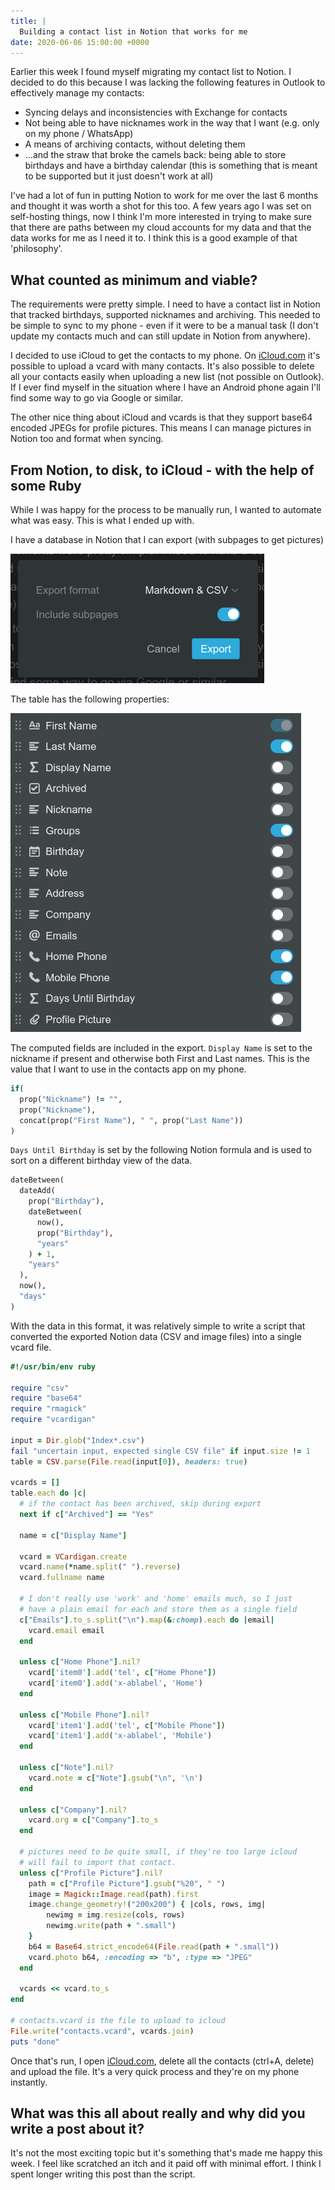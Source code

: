 ```yaml
---
title: |
  Building a contact list in Notion that works for me
date: 2020-06-06 15:00:00 +0000
---
```


Earlier this week I found myself migrating my contact list to Notion. I decided
to do this because I was lacking the following features in Outlook to
effectively manage my contacts:

- Syncing delays and inconsistencies with Exchange for contacts
- Not being able to have nicknames work in the way that I want (e.g. only on my
phone / WhatsApp)
- A means of archiving contacts, without deleting them
- ...and the straw that broke the camels back: being able to store birthdays and
have a birthday calendar (this is something that is meant to be supported but
it just doesn't work at all)

I've had a lot of fun in putting Notion to work for me over the last 6 months
and thought it was worth a shot for this too. A few years ago I was set on
self-hosting things, now I think I'm more interested in trying to make sure that
there are paths between my cloud accounts for my data and that the data works
for me as I need it to. I think this is a good example of that 'philosophy'.

## What counted as minimum and viable?

The requirements were pretty simple. I need to have a contact list in Notion
that tracked birthdays, supported nicknames and archiving. This needed to be
simple to sync to my phone - even if it were to be a manual task (I don't update
my contacts much and can still update in Notion from anywhere).

I decided to use iCloud to get the contacts to my phone. On
[iCloud.com](http://icloud.com/) it's possible to upload a vcard with many
contacts. It's also possible to delete all your contacts easily when uploading a
new list (not possible on Outlook). If I ever find myself in the situation where
I have an Android phone again I'll find some way to go via Google or similar.

The other nice thing about iCloud and vcards is that they support base64 encoded
JPEGs for profile pictures. This means I can manage pictures in Notion too and
format when syncing.

## From Notion, to disk, to iCloud - with the help of some Ruby

While I was happy for the process to be manually run, I wanted to automate what
was easy. This is what I ended up with.

I have a database in Notion that I can export (with subpages to get pictures)

![export.png](export.png)

The table has the following properties:

![properties.png](properties.png)

The computed fields are included in the export. `Display Name` is set to the
nickname if present and otherwise both First and Last names. This is the value
that I want to use in the contacts app on my phone.

```ruby
if(
  prop("Nickname") != "",
  prop("Nickname"),
  concat(prop("First Name"), " ", prop("Last Name"))
)
```

`Days Until Birthday` is set by the following Notion formula and is used to sort
on a different birthday view of the data.

```ruby
dateBetween(
  dateAdd(
    prop("Birthday"),
    dateBetween(
      now(),
      prop("Birthday"),
      "years"
    ) + 1,
    "years"
  ),
  now(),
  "days"
)
```

With the data in this format, it was relatively simple to write a script that converted the exported Notion data (CSV and image files) into a single vcard file.

```ruby
#!/usr/bin/env ruby

require "csv"
require "base64"
require "rmagick"
require "vcardigan"

input = Dir.glob("Index*.csv")
fail "uncertain input, expected single CSV file" if input.size != 1
table = CSV.parse(File.read(input[0]), headers: true)

vcards = []
table.each do |c|
  # if the contact has been archived, skip during export
  next if c["Archived"] == "Yes"

  name = c["Display Name"]

  vcard = VCardigan.create
  vcard.name(*name.split(" ").reverse)
  vcard.fullname name

  # I don't really use 'work' and 'home' emails much, so I just
  # have a plain email for each and store them as a single field
  c["Emails"].to_s.split("\n").map(&:chomp).each do |email|
    vcard.email email
  end

  unless c["Home Phone"].nil?
    vcard['item0'].add('tel', c["Home Phone"])
    vcard['item0'].add('x-ablabel', 'Home')
  end

  unless c["Mobile Phone"].nil?
    vcard['item1'].add('tel', c["Mobile Phone"])
    vcard['item1'].add('x-ablabel', 'Mobile')
  end

  unless c["Note"].nil?
    vcard.note = c["Note"].gsub("\n", '\n')
  end

  unless c["Company"].nil?
    vcard.org = c["Company"].to_s
  end

  # pictures need to be quite small, if they're too large icloud
  # will fail to import that contact.
  unless c["Profile Picture"].nil?
    path = c["Profile Picture"].gsub("%20", " ")
    image = Magick::Image.read(path).first
    image.change_geometry!("200x200") { |cols, rows, img|
        newimg = img.resize(cols, rows)
        newimg.write(path + ".small")
    }
    b64 = Base64.strict_encode64(File.read(path + ".small"))
    vcard.photo b64, :encoding => "b", :type => "JPEG"
  end

  vcards << vcard.to_s
end

# contacts.vcard is the file to upload to icloud
File.write("contacts.vcard", vcards.join)
puts "done"
```

Once that's run, I open [iCloud.com](http://icloud.com/), delete all the contacts
(ctrl+A, delete) and upload the file. It's a very quick process and they're on
my phone instantly.

## What was this all about really and why did you write a post about it?

It's not the most exciting topic but it's something that's made me happy this
week. I feel like scratched an itch and it paid off with minimal effort. I think
I spent longer writing this post than the script.
